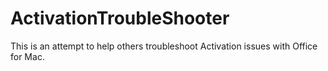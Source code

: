 # ActivationTroubleShooter
This is an attempt to help others troubleshoot Activation issues with Office for Mac.
